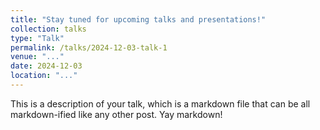 ```yaml
---
title: "Stay tuned for upcoming talks and presentations!"
collection: talks
type: "Talk"
permalink: /talks/2024-12-03-talk-1
venue: "..."
date: 2024-12-03
location: "..."
---
```


This is a description of your talk, which is a markdown file that can be all markdown-ified like any other post. Yay markdown!
